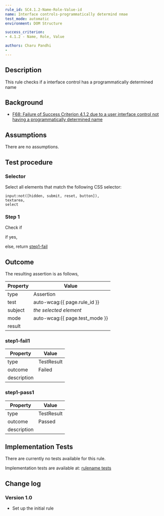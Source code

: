 ```yaml
---
rule_id: SC4.1.2-Name-Role-Value-id
name: Interface controls-programmatically determind nmae
test_mode: automatic
environment: DOM Structure

success_criterion:
- 4.1.2 - Name, Role, Value

authors: Charu Pandhi
-
---
```


## Description

This rule checks if a interface control has a programmatically determined name

## Background

- [F68: Failure of Success Criterion 4.1.2 due to a user interface control not having a programmatically determined name ](https://www.w3.org/TR/2016/NOTE-WCAG20-TECHS-20161007/F68)

## Assumptions

There are no assumptions.

## Test procedure

### Selector

Select all elements that match the following CSS selector:

    input:not([hidden, submit, reset, button]),
    textarea,
    select

### Step 1

Check if

if yes,

else, return [step1-fail](#step1-fail)

## Outcome

The resulting assertion is as follows,

| Property | Value                          |
| -------- | ------------------------------ |
| type     | Assertion                      |
| test     | auto-wcag:{{ page.rule_id }}   |
| subject  | _the selected element_         |
| mode     | auto-wcag:{{ page.test_mode }} |
| result   | <One TestResult from below>    |

### step1-fail1

| Property    | Value      |
| ----------- | ---------- |
| type        | TestResult |
| outcome     | Failed     |
| description |

### step1-pass1

| Property    | Value      |
| ----------- | ---------- |
| type        | TestResult |
| outcome     | Passed     |
| description |

## Implementation Tests

There are currently no tests available for this rule.

Implementation tests are available at: [rulename tests](rule-id.test.md)

## Change log

### Version 1.0

- Set up the initial rule
